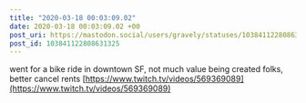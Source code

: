 ```yaml
---
title: "2020-03-18 00:03:09.02"
date: 2020-03-18 00:03:09.02 +00
post_uri: https://mastodon.social/users/gravely/statuses/103841122808631325
post_id: 103841122808631325
---
```

went for a bike ride in downtown SF, not much value being created folks, better cancel rents [https://www.twitch.tv/videos/569369089](https://www.twitch.tv/videos/569369089)


